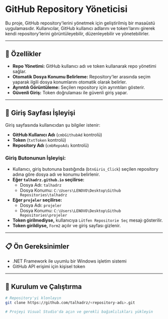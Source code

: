 # GitHub Repository Yöneticisi  

Bu proje, GitHub repository'lerini yönetmek için geliştirilmiş bir masaüstü uygulamasıdır. Kullanıcılar, GitHub kullanıcı adlarını ve token'larını girerek kendi repository'lerini görüntüleyebilir, düzenleyebilir ve yönetebilirler.  

---

## 🚀 Özellikler  
- **Repo Yönetimi:** GitHub kullanıcı adı ve token kullanarak repo yönetimi sağlar.  
- **Otomatik Dosya Konumu Belirleme:** Repository'ler arasında seçim yaparak ilgili dosya konumlarını otomatik olarak belirler.  
- **Ayrıntılı Görüntüleme:** Seçilen repository için ayrıntıları gösterir.  
- **Güvenli Giriş:** Token doğrulaması ile güvenli giriş yapar.  

---

## 🔑 Giriş Sayfası İşleyişi  
Giriş sayfasında kullanıcıdan şu bilgiler istenir:  
- **GitHub Kullanıcı Adı** (`cmbGithubAd` kontrolü)  
- **Token** (`txtToken` kontrolü)  
- **Repository Adı** (`cmbRepoAdı` kontrolü)  

### Giriş Butonunun İşleyişi:  
- Kullanıcı, giriş butonuna bastığında (`btnGiris_Click`) seçilen repository adına göre dosya adı ve konumu belirlenir.  
- **Eğer `talhadrz.github.io` seçilirse:**  
  - Dosya Adı: `talhadrz`  
  - Dosya Konumu: `C:\Users\LENOVO\Desktop\Github Repositories\talhadrz`  
- **Eğer `projeler` seçilirse:**  
  - Dosya Adı: `projeler`  
  - Dosya Konumu: `C:\Users\LENOVO\Desktop\Github Repositories\projeler`  
- **Token girilmediyse,** kullanıcıya `Lütfen Repositorie Seç` mesajı gösterilir.  
- **Token girildiyse,** `Form2` açılır ve giriş sayfası gizlenir.  

---

## 📋 Ön Gereksinimler  
- .NET Framework ile uyumlu bir Windows işletim sistemi  
- GitHub API erişimi için kişisel token  

---

## 🔧 Kurulum ve Çalıştırma  
```bash
# Repository'yi klonlayın
git clone https://github.com/talhadrz/<repository-adı>.git

# Projeyi Visual Studio'da açın ve gerekli bağımlılıkları yükleyin
